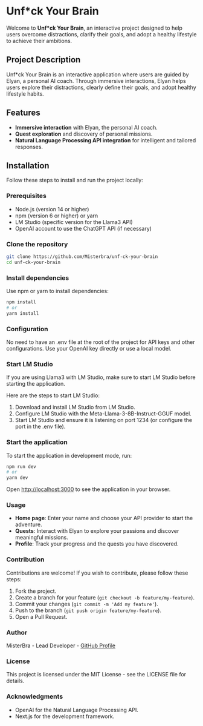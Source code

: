 
# Unf*ck Your Brain

Welcome to **Unf*ck Your Brain**, an interactive project designed to help users overcome distractions, clarify their goals, and adopt a healthy lifestyle to achieve their ambitions.

## Project Description

Unf*ck Your Brain is an interactive application where users are guided by Elyan, a personal AI coach. Through immersive interactions, Elyan helps users explore their distractions, clearly define their goals, and adopt healthy lifestyle habits.

## Features

- **Immersive interaction** with Elyan, the personal AI coach.
- **Quest exploration** and discovery of personal missions.
- **Natural Language Processing API integration** for intelligent and tailored responses.

## Installation

Follow these steps to install and run the project locally:

### Prerequisites

- Node.js (version 14 or higher)
- npm (version 6 or higher) or yarn
- LM Studio (specific version for the Llama3 API)
- OpenAI account to use the ChatGPT API (if necessary)

### Clone the repository

```bash
git clone https://github.com/Misterbra/unf-ck-your-brain
cd unf-ck-your-brain
```

### Install dependencies
Use npm or yarn to install dependencies:

```bash
npm install
# or
yarn install
```

### Configuration
No need to have an .env file at the root of the project for API keys and other configurations.
Use your OpenAI key directly or use a local model.

### Start LM Studio
If you are using Llama3 with LM Studio, make sure to start LM Studio before starting the application.

Here are the steps to start LM Studio:
1. Download and install LM Studio from LM Studio.
2. Configure LM Studio with the Meta-Llama-3-8B-Instruct-GGUF model.
3. Start LM Studio and ensure it is listening on port 1234 (or configure the port in the .env file).

### Start the application

To start the application in development mode, run:

```bash
npm run dev
# or
yarn dev
```

Open [http://localhost:3000](http://localhost:3000) to see the application in your browser.

### Usage
- **Home page**: Enter your name and choose your API provider to start the adventure.
- **Quests**: Interact with Elyan to explore your passions and discover meaningful missions.
- **Profile**: Track your progress and the quests you have discovered.

### Contribution

Contributions are welcome! If you wish to contribute, please follow these steps:
1. Fork the project.
2. Create a branch for your feature (`git checkout -b feature/my-feature`).
3. Commit your changes (`git commit -m 'Add my feature'`).
4. Push to the branch (`git push origin feature/my-feature`).
5. Open a Pull Request.

### Author
MisterBra - Lead Developer - [GitHub Profile](https://github.com/Misterbra)

### License
This project is licensed under the MIT License - see the LICENSE file for details.

### Acknowledgments
- OpenAI for the Natural Language Processing API.
- Next.js for the development framework.
